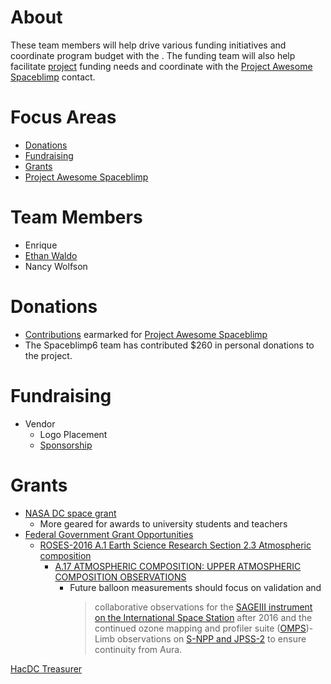 # About

These team members will help drive various funding initiatives and
coordinate program budget with the . The funding team will also help
facilitate [project](HacDC_Spaceblimp_6/Projects "wikilink") funding
needs and coordinate with the [Project Awesome
Spaceblimp](PA_Spaceblimp "wikilink") contact.

# Focus Areas

- [Donations](HacDC_Spaceblimp_6/Projects/Funding#Donations "wikilink")
- [Fundraising](HacDC_Spaceblimp_6/Projects/Funding#Fundraising "wikilink")
- [Grants](HacDC_Spaceblimp_6/Projects/Funding#Grants "wikilink")
- [Project Awesome Spaceblimp](PA_Spaceblimp "wikilink")

# Team Members

- Enrique
- [Ethan Waldo](User:Ewaldo "wikilink")
- Nancy Wolfson

# Donations

- [Contributions](https://www.hacdc.org/donate/) earmarked for [Project
  Awesome Spaceblimp](PA_Spaceblimp "wikilink")
- The Spaceblimp6 team has contributed \$260 in personal donations to
  the project.

# Fundraising

- Vendor
  - Logo Placement
  - [Sponsorship](https://www.hacdc.org/sponsors/)

# Grants

- [NASA DC space grant](http://www.dcspacegrant.org/)
  - More geared for awards to university students and teachers
- [Federal Government Grant
  Opportunities](http://www.grants.gov/web/grants/search-grants.html?keywords=balloon)
  - [ROSES-2016 A.1 Earth Science Research Section 2.3 Atmospheric
    composition](https://nspires.nasaprs.com/external/viewrepositorydocument/cmdocumentid=498120/solicitationId=%7B68C12087-132D-3814-9A87-5323BCE6CAB6%7D/viewSolicitationDocument=1/A.1%20ESD%20Summary.pdf)
    - [A.17 ATMOSPHERIC COMPOSITION: UPPER ATMOSPHERIC COMPOSITION
      OBSERVATIONS](https://nspires.nasaprs.com/external/viewrepositorydocument/cmdocumentid=498154/solicitationId=%7BB554F971-2BDF-A8A0-A909-8CF7C07DB175%7D/viewSolicitationDocument=1/A.17%20Upper%20Atmos%20Comp%20Observations.pdf)
      - Future balloon measurements should focus on validation and
        > collaborative observations for the [SAGEIII instrument on the
        > International Space
        > Station](http://science.nasa.gov/missions/sage-3-iss/) after
        > 2016 and the continued ozone mapping and profiler suite
        > ([OMPS](http://npp.gsfc.nasa.gov/omps.html))-Limb observations
        > on [S-NPP and JPSS-2](http://npp.gsfc.nasa.gov/) to ensure
        > continuity from Aura.

[HacDC Treasurer](Category:BOD "wikilink")